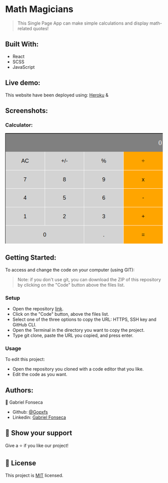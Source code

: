 # Math Magicians
> This Single Page App can make simple calculations and display math-related quotes!

## Built With:
- React
- SCSS
- JavaScript

## Live demo:
This website have been deployed using:
[Heroku](https://math-magicians-gopxfs.herokuapp.com/) & []()

## Screenshots:
### Calculator:
![Calculator screenshot](/screenshots/calculator.png "Calculator")

## Getting Started:
To access and change the code on your computer (using GIT):
> Note: if you don't use git, you can download the ZIP of this repository by clicking on the "Code" button above the files list.
### Setup
- Open the repository [link](https://github.com/Gopxfs/Math-Magicians).
- Click on the "Code" button, above the files list.
- Select one of the three options to copy the URL: HTTPS, SSH key and GitHub CLI.
- Open the Terminal in the directory you want to copy the project.
- Type git clone, paste the URL you copied, and press enter.
### Usage
To edit this project:
- Open the repository you cloned with a code editor that you like.
- Edit the code as you want.

## Authors:
:bust_in_silhouette: Gabriel Fonseca
- Github: [@Gopxfs](https://github.com/Gopxfs)
- Linkedin: [Gabriel Fonseca](https://www.linkedin.com/in/gabriel-fonseca-sales-8bb64b236/)


## :star2: Show your support
Give a :star: if you like our project!

## :pencil: License
This project is [MIT](https://github.com/Gopxfs/Math-Magicians/blob/main/LICENSE) licensed.